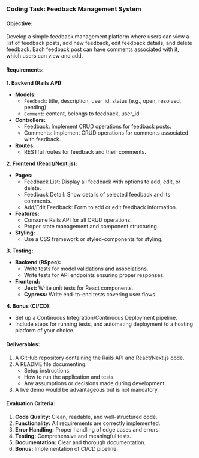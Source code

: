 ### Coding Task: Feedback Management System

#### Objective:
Develop a simple feedback management platform where users can view a list of feedback posts, add new feedback, edit feedback details, and delete feedback. Each feedback post can have comments associated with it, which users can view and add.

#### Requirements:

**1. Backend (Rails API):**
   - **Models:**
     - `Feedback`: title, description, user_id, status (e.g., open, resolved, pending)
     - `Comment`: content, belongs to feedback, user_id
   - **Controllers:**
     - Feedback: Implement CRUD operations for feedback posts.
     - Comments: Implement CRUD operations for comments associated with feedback.
   - **Routes:**
     - RESTful routes for feedback and their comments.

**2. Frontend (React/Next.js):**
   - **Pages:**
     - Feedback List: Display all feedback with options to add, edit, or delete.
     - Feedback Detail: Show details of selected feedback and its comments.
     - Add/Edit Feedback: Form to add or edit feedback information.
   - **Features:**
     - Consume Rails API for all CRUD operations.
     - Proper state management and component structuring.
   - **Styling:**
     - Use a CSS framework or styled-components for styling.

**3. Testing:**
   - **Backend (RSpec):**
     - Write tests for model validations and associations.
     - Write tests for API endpoints ensuring proper responses.
   - **Frontend:**
     - **Jest:** Write unit tests for React components.
     - **Cypress:** Write end-to-end tests covering user flows.

**4. Bonus (CI/CD):**
   - Set up a Continuous Integration/Continuous Deployment pipeline.
   - Include steps for running tests, and automating deployment to a hosting platform of your choice.

#### Deliverables:

1. A GitHub repository containing the Rails API and React/Next.js code.
2. A README file documenting:
   - Setup instructions.
   - How to run the application and tests.
   - Any assumptions or decisions made during development.
3. A live demo would be advantageous but is not mandatory.

#### Evaluation Criteria:

1. **Code Quality:** Clean, readable, and well-structured code.
2. **Functionality:** All requirements are correctly implemented.
3. **Error Handling:** Proper handling of edge cases and errors.
4. **Testing:** Comprehensive and meaningful tests.
5. **Documentation:** Clear and thorough documentation.
6. **Bonus:** Implementation of CI/CD pipeline.
